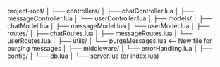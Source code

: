 project-root/
│
├── controllers/
│   ├── chatController.lua
│   ├── messageController.lua
│   └── userController.lua
│
├── models/
│   ├── chatModel.lua
│   ├── messageModel.lua
│   └── userModel.lua
│
├── routes/
│   ├── chatRoutes.lua
│   ├── messageRoutes.lua
│   └── userRoutes.lua
│
├── utils/
│   └── purgeMessages.lua      <-- New file for purging messages
│
├── middleware/
│   └── errorHandling.lua
│
├── config/
│   └── db.lua
│
└── server.lua (or index.lua)
